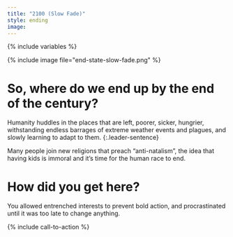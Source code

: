 ```yaml
---
title: "2100 (Slow Fade)"
style: ending
image: 
---
```


{% include variables %}

{% include image file="end-state-slow-fade.png" %}

# So, where do we end up by the end of the century?

Humanity huddles in the places that are left, poorer, sicker, hungrier, withstanding endless barrages of extreme weather events and plagues, and slowly learning to adapt to them. 
{:.leader-sentence}

Many people join new religions that preach “anti-natalism”, the idea that having kids is immoral and it’s time for the human race to end.

# How did you get here?

You allowed entrenched interests to prevent bold action, and procrastinated until it was too late to change anything.

{% include call-to-action %}
